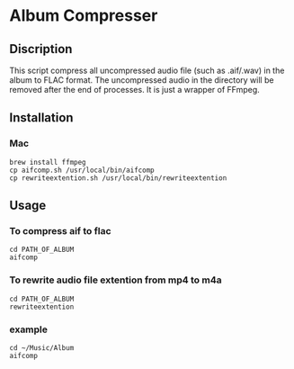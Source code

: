 # Album Compresser

## Discription

This script compress all uncompressed audio file (such as .aif/.wav) in the album to FLAC format. The uncompressed audio in the directory will be removed after the end of processes.
It is just a wrapper of FFmpeg.


## Installation

### Mac
```
brew install ffmpeg
cp aifcomp.sh /usr/local/bin/aifcomp
cp rewriteextention.sh /usr/local/bin/rewriteextention
```

## Usage

### To compress aif to flac
```
cd PATH_OF_ALBUM
aifcomp
```

### To rewrite audio file extention from mp4 to m4a
```
cd PATH_OF_ALBUM
rewriteextention
```

### example
```
cd ~/Music/Album
aifcomp
```
